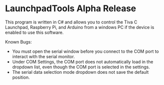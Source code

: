 LaunchpadTools Alpha Release
==============

This program is written in C# and allows you to control the Tiva C Launchpad, Raspberry Pi, and Arduino from a windows PC if the device is enabled to use this software. 

Known Bugs:
- You must open the serial window before you connect to the COM port to interact with the serial monitor.
- Under COM Settings, the COM port does not automatically load in the dropdown list, even though the COM port is selected in the settings.
- The serial data selection mode dropdown does not save the default position. 